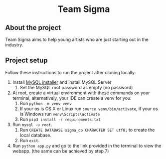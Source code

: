 <h1 align="center">Team Sigma</h1>

## About the project
Team Sigma aims to help young artists who are just starting out in the industry.

## Project setup
Follow these instructions to run the project after cloning locally:
1. Install [MySQL installer](https://dev.mysql.com/downloads/installer/) and install MySQL Server
    1. Set the MySQL root password as empty (no password)
2. At root, create a virtual environment with these commands on your terminal, alternatively, your IDE can create a venv for you:
    1. Run `python -m venv venv`
    2. If your os is OS X or Linux run `source venv/bin/activate`, if your os is Windows run `venv\Scripts\activate`
    3. Run `pip3 install -r requirements.txt`
4. Run `mysql -u root`.
    1. Run `CREATE DATABASE sigma_db CHARACTER SET utf8;` to create the local database.
    2. Run `exit`.
4. Run `python app.py` and go to the link provided in the terminal to view the webapp. (the same can be achieved by step 7)